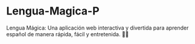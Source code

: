 # Lengua-Magica-P
Lengua Mágica: Una aplicación web interactiva y divertida para aprender español de manera rápida, fácil y entretenida. 🌈✨
